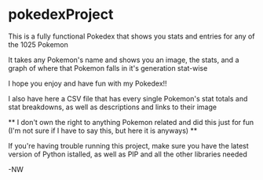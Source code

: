 # pokedexProject
This is a fully functional Pokedex that shows you stats and entries for any of the 1025 Pokemon

It takes any Pokemon's name and shows you an image, the stats, and a graph of where that Pokemon falls in it's generation stat-wise

I hope you enjoy and have fun with my Pokedex!!

I also have here a CSV file that has every single Pokemon's stat totals and stat breakdowns, as well as descriptions and links to their image

** I don't own the right to anything Pokemon related and did this just for fun (I'm not sure if I have to say this, but here it is anyways) **

If you're having trouble running this project, make sure you have the latest version of Python istalled, as well as PIP and all the other libraries needed


-NW
